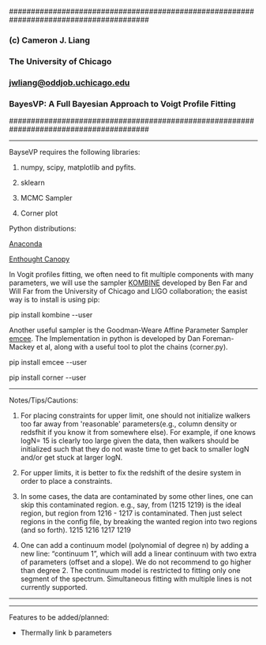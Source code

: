########################################################################################
###
###   		(c) Cameron J. Liang
###		    The University of Chicago
###     	    jwliang@oddjob.uchicago.edu
###       	BayesVP: A Full Bayesian Approach to Voigt Profile Fitting
########################################################################################

------------------------------------------------------------------------------------------

BayseVP requires the following libraries:

1) numpy, scipy, matplotlib and pyfits. 

2) sklearn

3) MCMC Sampler

4) Corner plot

Python distributions:

[Anaconda](https://www.continuum.io/downloads)

[Enthought Canopy](https://www.enthought.com/products/canopy/)

In Vogit profiles fitting, we often need to fit multiple components with many parameters, we will use the sampler [KOMBINE](http://home.uchicago.edu/~farr/kombine/kombine.html) developed by Ben Far and Will Far from the University of Chicago and LIGO collaboration; the easist way is to install is using pip:

pip install kombine --user

Another useful sampler is the Goodman-Weare Affine Parameter Sampler [emcee](http://dan.iel.fm/emcee/current/). The Implementation in python is developed by Dan Foreman-Mackey et al, along with a useful tool to plot the chains (corner.py). 

pip install emcee --user

pip install corner --user

------------------------------------------------------------------------------------------

Notes/Tips/Cautions:

1. For placing constraints for upper limit, one should not initialize walkers too far away from 'reasonable' parameters(e.g., column density or redsfhit if you know it from somewhere else). For example, if one knows logN= 15 is clearly too large given the data, then walkers should be initialized such that they do not waste time to get back to smaller logN and/or get stuck at larger logN. 

2. For upper limits, it is better to fix the redshift of the desire system in order to place a constraints. 

3. In some cases, the data are contaminated by some other lines, one can skip this contaminated region. 
	e.g., say, from (1215 1219) is the ideal region, but region from 1216 - 1217 is contaminated. Then just select regions in the config file, by breaking the wanted region into two regions (and so forth).
	1215 1216
	1217 1219

4. One can add a continuum model (polynomial of degree n) by adding a new line: “continuum 1”, which will add a linear continuum with two extra of parameters (offset and a slope). We do not recommend to go higher than degree 2. The continuum model is restricted to fitting only one segment of the spectrum. Simultaneous fitting with multiple lines is not currently supported.

------------------------------------------------------------------------------------------

------------------------------------------------------------------------------------------

Features to be added/planned: 
* Thermally link b parameters
